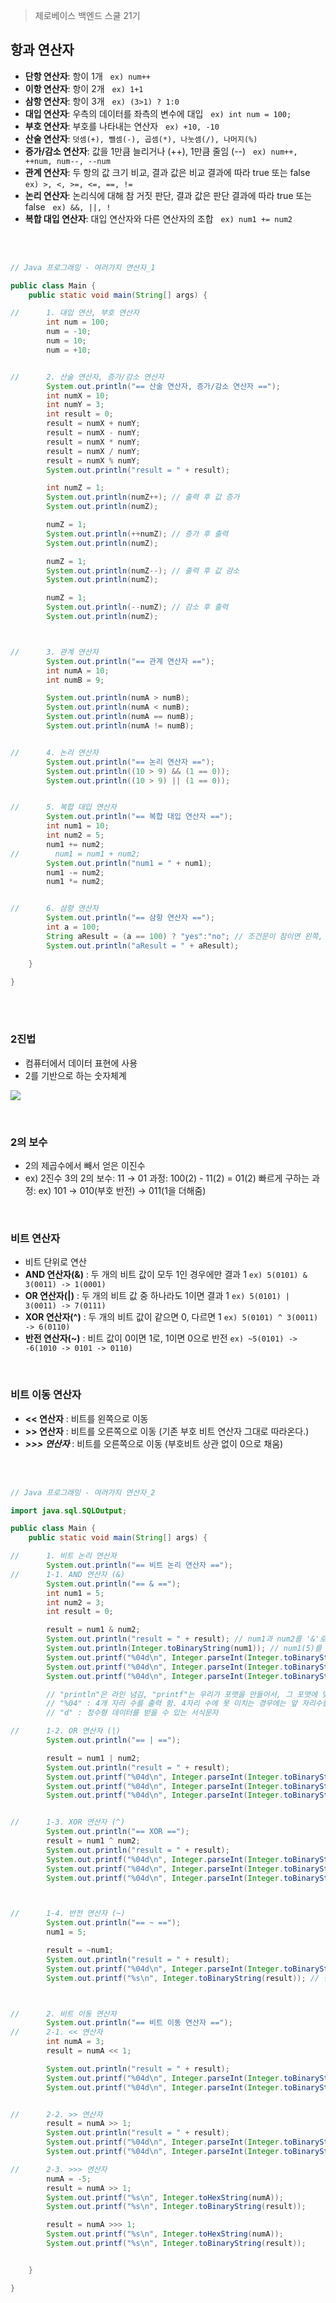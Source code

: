 > 제로베이스 백엔드 스쿨 21기

## 항과 연산자

- **단항 연산자**: 항이 1개	&nbsp; `ex) num++`
- **이항 연산자**: 항이 2개 &nbsp; `ex) 1+1`
- **삼항 연산자**: 항이 3개 &nbsp; `ex) (3>1) ? 1:0`
- **대입 연산자**: 우측의 데이터를 좌측의 변수에 대입 &nbsp; `ex) int num = 100;` 
- **부호 연산자**: 부호를 나타내는 연산자 &nbsp; `ex) +10, -10` 
- **산술 연산자**: `덧셈(+), 뺄셈(-), 곱셈(*), 나눗셈(/), 나머지(%)`
- **증가/감소 연산자**: 값을 1만큼 늘리거나 (++), 1만큼 줄임 (--) &nbsp; `ex) num++, ++num, num--, --num`
- **관계 연산자**: 두 항의 값 크기 비교, 결과 값은 비교 결과에 따라 true 또는 false &nbsp; `ex) >, <, >=, <=, ==, !=`
- **논리 연산자**: 논리식에 대해 참 거짓 판단, 결과 값은 판단 결과에 따라 true 또는 false &nbsp; `ex) &&, ||, !`
- **복합 대입 연산자**: 대입 연산자와 다른 연산자의 조합  &nbsp; `ex) num1 += num2`

</br>
</br>


```java
// Java 프로그래밍 - 여러가지 연산자_1

public class Main {
    public static void main(String[] args) {

//      1. 대입 연산, 부호 연산자
        int num = 100;
        num = -10;
        num = 10;
        num = +10;


//      2. 산술 연산자, 증가/감소 연산자
        System.out.println("== 산술 연산자, 증가/감소 연산자 ==");
        int numX = 10;
        int numY = 3;
        int result = 0;
        result = numX + numY;
        result = numX - numY;
        result = numX * numY;
        result = numX / numY;
        result = numX % numY;
        System.out.println("result = " + result);

        int numZ = 1;
        System.out.println(numZ++); // 출력 후 값 증가
        System.out.println(numZ);

        numZ = 1;
        System.out.println(++numZ); // 증가 후 출력
        System.out.println(numZ);

        numZ = 1;
        System.out.println(numZ--); // 출력 후 값 감소
        System.out.println(numZ);

        numZ = 1;
        System.out.println(--numZ); // 감소 후 출력
        System.out.println(numZ);



//      3. 관계 연산자
        System.out.println("== 관계 연산자 ==");
        int numA = 10;
        int numB = 9;

        System.out.println(numA > numB);
        System.out.println(numA < numB);
        System.out.println(numA == numB);
        System.out.println(numA != numB);


//      4. 논리 연산자
        System.out.println("== 논리 연산자 ==");
        System.out.println((10 > 9) && (1 == 0));
        System.out.println((10 > 9) || (1 == 0));


//      5. 복합 대입 연산자
        System.out.println("== 복합 대입 연산자 ==");
        int num1 = 10;
        int num2 = 5;
        num1 += num2;
//        num1 = num1 + num2;
        System.out.println("num1 = " + num1);
        num1 -= num2;
        num1 *= num2;


//      6. 삼항 연산자
        System.out.println("== 삼항 연산자 ==");
        int a = 100;
        String aResult = (a == 100) ? "yes":"no"; // 조건문이 참이면 왼쪽, 거짓이면 오른쪽 출력
        System.out.println("aResult = " + aResult);

    }

}

```

</br>
</br>

### 2진법

- 컴퓨터에서 데이터 표현에 사용
- 2를 기반으로 하는 숫자체계

![](https://velog.velcdn.com/images/yezanee/post/493ecde0-ac59-4bcd-90bc-97ed527ed8c9/image.png)


</br>

### 2의 보수

- 2의 제곱수에서 빼서 얻은 이진수
- ex) 2진수 3의 2의 보수: 11 → 01
과정: 100(2) - 11(2) = 01(2)
빠르게 구하는 과정: ex) 101 → 010(부호 반전) → 011(1을 더해줌)
      

</br>


### 비트 연산자

- 비트 단위로 연산
- **AND 연산자(&)** : 두 개의 비트 값이 모두 1인 경우에만 결과 1
`ex) 5(0101) & 3(0011) -> 1(0001)`
- **OR 연산자(|)** : 두 개의 비트 값 중 하나라도 1이면 결과 1
`ex) 5(0101) | 3(0011) -> 7(0111)`
- **XOR 연산자(^)** : 두 개의 비트 값이 같으면 0, 다르면 1
`ex) 5(0101) ^ 3(0011) -> 6(0110)`
- **반전 연산자(~)** : 비트 값이 0이면 1로, 1이면 0으로 반전
`ex) ~5(0101) -> -6(1010 -> 0101 -> 0110)`


</br>


### 비트 이동 연산자

- **<< 연산자** : 비트를 왼쪽으로 이동
- **>> 연산자** : 비트를 오른쪽으로 이동 (기존 부호 비트 연산자 그대로 따라온다.)
- ***>>> 연산자*** : 비트를 오른쪽으로 이동 (부호비트 상관 없이 0으로 채움)


</br>

</br>


```java
// Java 프로그래밍 - 여러가지 연산자_2

import java.sql.SQLOutput;

public class Main {
    public static void main(String[] args) {

//      1. 비트 논리 연산자
        System.out.println("== 비트 논리 연산자 ==");
//      1-1. AND 연산자 (&)
        System.out.println("== & ==");
        int num1 = 5;
        int num2 = 3;
        int result = 0;

        result = num1 & num2;
        System.out.println("result = " + result); // num1과 num2를 '&'로 연산한 결과 값.
        System.out.println(Integer.toBinaryString(num1)); // num1(5)를 이진수로 표현.
        System.out.printf("%04d\n", Integer.parseInt(Integer.toBinaryString(num1))); // parseInt : String 타입을 int 타입으로 전환
        System.out.printf("%04d\n", Integer.parseInt(Integer.toBinaryString(num2)));
        System.out.printf("%04d\n", Integer.parseInt(Integer.toBinaryString(result)));

        // "println"은 라인 넘김, "printf"는 우리가 포맷을 만들어서, 그 포맷에 맞게 출력할 수 있도록 해주는 명령어
        // "%04" : 4개 자리 수를 출력 함. 4자리 수에 못 미치는 경우에는 앞 자리수를 0으로 채워줌
        // "d" : 정수형 데이터를 받을 수 있는 서식문자

//      1-2. OR 연산자 (|)
        System.out.println("== | ==");

        result = num1 | num2;
        System.out.println("result = " + result);
        System.out.printf("%04d\n", Integer.parseInt(Integer.toBinaryString(num1)));
        System.out.printf("%04d\n", Integer.parseInt(Integer.toBinaryString(num2)));
        System.out.printf("%04d\n", Integer.parseInt(Integer.toBinaryString(result)));


//      1-3. XOR 연산자 (^)
        System.out.println("== XOR ==");
        result = num1 ^ num2;
        System.out.println("result = " + result);
        System.out.printf("%04d\n", Integer.parseInt(Integer.toBinaryString(num1)));
        System.out.printf("%04d\n", Integer.parseInt(Integer.toBinaryString(num2)));
        System.out.printf("%04d\n", Integer.parseInt(Integer.toBinaryString(result)));



//      1-4. 반전 연산자 (~)
        System.out.println("== ~ ==");
        num1 = 5;

        result = ~num1;
        System.out.println("result = " + result);
        System.out.printf("%04d\n", Integer.parseInt(Integer.toBinaryString(num1)));
        System.out.printf("%s\n", Integer.toBinaryString(result)); // 반전!



//      2. 비트 이동 연산자
        System.out.println("== 비트 이동 연산자 ==");
//      2-1. << 연산자
        int numA = 3;
        result = numA << 1;

        System.out.println("result = " + result);
        System.out.printf("%04d\n", Integer.parseInt(Integer.toBinaryString(numA)));
        System.out.printf("%04d\n", Integer.parseInt(Integer.toBinaryString(result)));


//      2-2. >> 연산자
        result = numA >> 1;
        System.out.println("result = " + result);
        System.out.printf("%04d\n", Integer.parseInt(Integer.toBinaryString(numA)));
        System.out.printf("%04d\n", Integer.parseInt(Integer.toBinaryString(result)));

//      2-3. >>> 연산자
        numA = -5;
        result = numA >> 1;
        System.out.printf("%s\n", Integer.toHexString(numA));
        System.out.printf("%s\n", Integer.toBinaryString(result));

        result = numA >>> 1;
        System.out.printf("%s\n", Integer.toHexString(numA));
        System.out.printf("%s\n", Integer.toBinaryString(result));


    }

}
```
